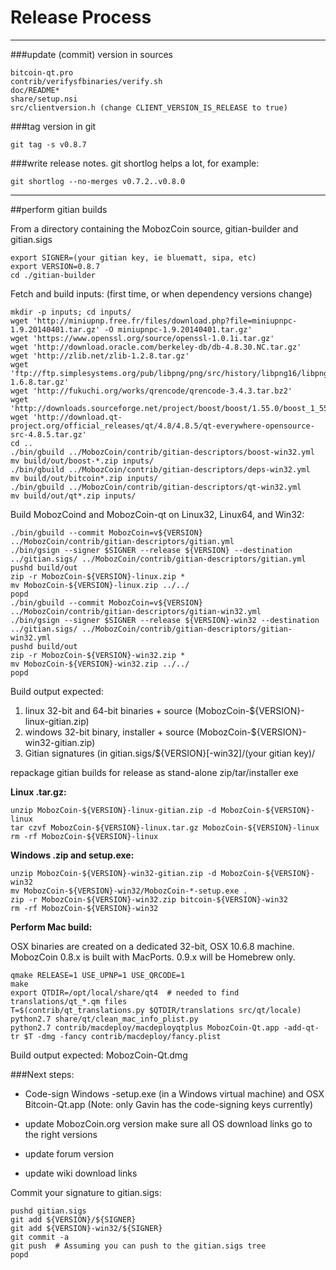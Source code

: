 Release Process
====================

* * *

###update (commit) version in sources


	bitcoin-qt.pro
	contrib/verifysfbinaries/verify.sh
	doc/README*
	share/setup.nsi
	src/clientversion.h (change CLIENT_VERSION_IS_RELEASE to true)

###tag version in git

	git tag -s v0.8.7

###write release notes. git shortlog helps a lot, for example:

	git shortlog --no-merges v0.7.2..v0.8.0

* * *

##perform gitian builds

 From a directory containing the MobozCoin source, gitian-builder and gitian.sigs
  
	export SIGNER=(your gitian key, ie bluematt, sipa, etc)
	export VERSION=0.8.7
	cd ./gitian-builder

 Fetch and build inputs: (first time, or when dependency versions change)

	mkdir -p inputs; cd inputs/
	wget 'http://miniupnp.free.fr/files/download.php?file=miniupnpc-1.9.20140401.tar.gz' -O miniupnpc-1.9.20140401.tar.gz'
	wget 'https://www.openssl.org/source/openssl-1.0.1i.tar.gz'
	wget 'http://download.oracle.com/berkeley-db/db-4.8.30.NC.tar.gz'
	wget 'http://zlib.net/zlib-1.2.8.tar.gz'
	wget 'ftp://ftp.simplesystems.org/pub/libpng/png/src/history/libpng16/libpng-1.6.8.tar.gz'
	wget 'http://fukuchi.org/works/qrencode/qrencode-3.4.3.tar.bz2'
	wget 'http://downloads.sourceforge.net/project/boost/boost/1.55.0/boost_1_55_0.tar.bz2'
	wget 'http://download.qt-project.org/official_releases/qt/4.8/4.8.5/qt-everywhere-opensource-src-4.8.5.tar.gz'
	cd ..
	./bin/gbuild ../MobozCoin/contrib/gitian-descriptors/boost-win32.yml
	mv build/out/boost-*.zip inputs/
	./bin/gbuild ../MobozCoin/contrib/gitian-descriptors/deps-win32.yml
	mv build/out/bitcoin*.zip inputs/
	./bin/gbuild ../MobozCoin/contrib/gitian-descriptors/qt-win32.yml
	mv build/out/qt*.zip inputs/

 Build MobozCoind and MobozCoin-qt on Linux32, Linux64, and Win32:
  
	./bin/gbuild --commit MobozCoin=v${VERSION} ../MobozCoin/contrib/gitian-descriptors/gitian.yml
	./bin/gsign --signer $SIGNER --release ${VERSION} --destination ../gitian.sigs/ ../MobozCoin/contrib/gitian-descriptors/gitian.yml
	pushd build/out
	zip -r MobozCoin-${VERSION}-linux.zip *
	mv MobozCoin-${VERSION}-linux.zip ../../
	popd
	./bin/gbuild --commit MobozCoin=v${VERSION} ../MobozCoin/contrib/gitian-descriptors/gitian-win32.yml
	./bin/gsign --signer $SIGNER --release ${VERSION}-win32 --destination ../gitian.sigs/ ../MobozCoin/contrib/gitian-descriptors/gitian-win32.yml
	pushd build/out
	zip -r MobozCoin-${VERSION}-win32.zip *
	mv MobozCoin-${VERSION}-win32.zip ../../
	popd

  Build output expected:

  1. linux 32-bit and 64-bit binaries + source (MobozCoin-${VERSION}-linux-gitian.zip)
  2. windows 32-bit binary, installer + source (MobozCoin-${VERSION}-win32-gitian.zip)
  3. Gitian signatures (in gitian.sigs/${VERSION}[-win32]/(your gitian key)/

repackage gitian builds for release as stand-alone zip/tar/installer exe

**Linux .tar.gz:**

	unzip MobozCoin-${VERSION}-linux-gitian.zip -d MobozCoin-${VERSION}-linux
	tar czvf MobozCoin-${VERSION}-linux.tar.gz MobozCoin-${VERSION}-linux
	rm -rf MobozCoin-${VERSION}-linux

**Windows .zip and setup.exe:**

	unzip MobozCoin-${VERSION}-win32-gitian.zip -d MobozCoin-${VERSION}-win32
	mv MobozCoin-${VERSION}-win32/MobozCoin-*-setup.exe .
	zip -r MobozCoin-${VERSION}-win32.zip bitcoin-${VERSION}-win32
	rm -rf MobozCoin-${VERSION}-win32

**Perform Mac build:**

  OSX binaries are created on a dedicated 32-bit, OSX 10.6.8 machine.
  MobozCoin 0.8.x is built with MacPorts.  0.9.x will be Homebrew only.

	qmake RELEASE=1 USE_UPNP=1 USE_QRCODE=1
	make
	export QTDIR=/opt/local/share/qt4  # needed to find translations/qt_*.qm files
	T=$(contrib/qt_translations.py $QTDIR/translations src/qt/locale)
	python2.7 share/qt/clean_mac_info_plist.py
	python2.7 contrib/macdeploy/macdeployqtplus MobozCoin-Qt.app -add-qt-tr $T -dmg -fancy contrib/macdeploy/fancy.plist

 Build output expected: MobozCoin-Qt.dmg

###Next steps:

* Code-sign Windows -setup.exe (in a Windows virtual machine) and
  OSX Bitcoin-Qt.app (Note: only Gavin has the code-signing keys currently)

* update MobozCoin.org version
  make sure all OS download links go to the right versions

* update forum version

* update wiki download links

Commit your signature to gitian.sigs:

	pushd gitian.sigs
	git add ${VERSION}/${SIGNER}
	git add ${VERSION}-win32/${SIGNER}
	git commit -a
	git push  # Assuming you can push to the gitian.sigs tree
	popd

